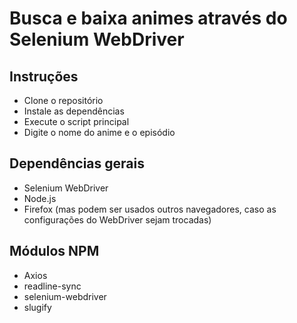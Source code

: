 # Busca e baixa animes através do Selenium WebDriver


## Instruções

   - Clone o repositório
   - Instale as dependências
   - Execute o script principal
   - Digite o nome do anime e o episódio
 
 
 ## Dependências gerais
 
   - Selenium WebDriver
   - Node.js
   - Firefox (mas podem ser usados outros navegadores, caso as configurações do WebDriver sejam trocadas)

## Módulos NPM

  - Axios
  - readline-sync
  - selenium-webdriver
  - slugify
 
 

